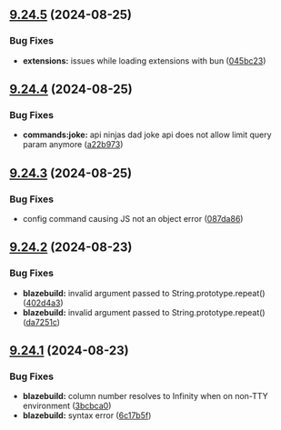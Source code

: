## [9.24.5](https://github.com/onesoft-sudo/sudobot/compare/v9.24.4...v9.24.5) (2024-08-25)


### Bug Fixes

* **extensions:** issues while loading extensions with bun ([045bc23](https://github.com/onesoft-sudo/sudobot/commit/045bc2322cc99b0c3f61bb9281a7370c95ebfcc1))



## [9.24.4](https://github.com/onesoft-sudo/sudobot/compare/v9.24.3...v9.24.4) (2024-08-25)


### Bug Fixes

* **commands:joke:** api ninjas dad joke api does not allow limit query param anymore ([a22b973](https://github.com/onesoft-sudo/sudobot/commit/a22b973ac511dab745ae5ce3513a5593a9c8ce06))



## [9.24.3](https://github.com/onesoft-sudo/sudobot/compare/v9.24.2...v9.24.3) (2024-08-25)


### Bug Fixes

* config command causing JS not an object error ([087da86](https://github.com/onesoft-sudo/sudobot/commit/087da863c9b71d6b9d3d36aeacc28411a5f20ee2))



## [9.24.2](https://github.com/onesoft-sudo/sudobot/compare/v9.24.1...v9.24.2) (2024-08-23)


### Bug Fixes

* **blazebuild:** invalid argument passed to String.prototype.repeat() ([402d4a3](https://github.com/onesoft-sudo/sudobot/commit/402d4a3eb7bdacba8adad5afa906819e52fd1a3c))
* **blazebuild:** invalid argument passed to String.prototype.repeat() ([da7251c](https://github.com/onesoft-sudo/sudobot/commit/da7251c9dead022f77a7a0664181cc2120343141))



## [9.24.1](https://github.com/onesoft-sudo/sudobot/compare/v9.24.0...v9.24.1) (2024-08-23)


### Bug Fixes

* **blazebuild:** column number resolves to Infinity when on non-TTY environment ([3bcbca0](https://github.com/onesoft-sudo/sudobot/commit/3bcbca036a0fb274a6c053e50730239dd4f3eda8))
* **blazebuild:** syntax error ([6c17b5f](https://github.com/onesoft-sudo/sudobot/commit/6c17b5fe7228358d8fcd9b54f2fe015a3a21235d))



